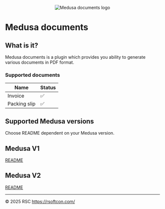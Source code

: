 <p align="center">
  <picture>
    <img alt="Medusa documents logo" src="https://raw.githubusercontent.com/RSC-Labs/medusa-documents/d41b6dadafc1a01094b1db976676eee048709f2e/docs/medusa-documents-logo.png">
  </picture>
</p>

# Medusa documents

## What is it?

Medusa documents is a plugin which provides you ability to generate various documents in PDF format.

### Supported documents

| Name | Status |
| --- | --- |
| Invoice | :white_check_mark: |
| Packing slip | :white_check_mark: |

## Supported Medusa versions

Choose README dependent on your Medusa version.

<h2>
  Medusa V1
</h2>

[README](https://github.com/RSC-Labs/medusa-documents/blob/main/v1/README.md)

<h2>
  Medusa V2
</h2>

[README](https://github.com/RSC-Labs/medusa-documents/blob/main/v2/README.md)

---

© 2025 RSC https://rsoftcon.com/
